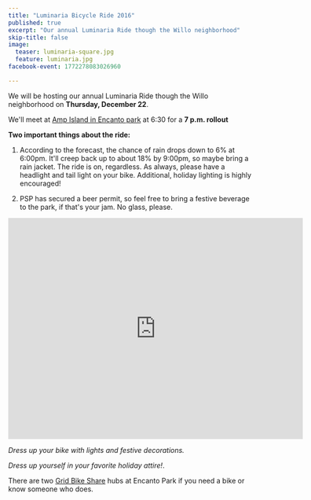 ```yaml
---
title: "Luminaria Bicycle Ride 2016"
published: true
excerpt: "Our annual Luminaria Ride though the Willo neighborhood"
skip-title: false
image:
  teaser: luminaria-square.jpg
  feature: luminaria.jpg
facebook-event: 1772278083026960

---
```


We will be hosting our annual Luminaria Ride though the Willo neighborhood on **Thursday, December 22**.

We'll meet at [Amp Island in Encanto park](https://goo.gl/maps/XDQpCHUUyrL2) at 6:30 for a **7 p.m. rollout**

**Two important things about the ride:**

1. According to the forecast, the chance of rain drops down to 6% at 6:00pm. It'll creep back up to about 18% by 9:00pm, so maybe bring a rain jacket. The ride is on, regardless.
As always, please have a headlight and tail light on your bike. Additional, holiday lighting is highly encouraged!

1. PSP has secured a beer permit, so feel free to bring a festive beverage to the park, if that's your jam. No glass, please.

<iframe
src="https://www.google.com/maps/embed?pb=!1m18!1m12!1m3!1d3328.0509729314717!2d-112.09203598427547!3d33.47402365542457!2m3!1f0!2f0!3f0!3m2!1i1024!2i768!4f13.1!3m3!1m2!1s0x872b125218e6fb9d%3A0xd085c3227864b390!2sAmp+Island!5e0!3m2!1sen!2sus!4v1481911967827"
width="600" height="450" frameborder="0" style="border:0"
allowfullscreen></iframe>


_Dress up your bike with lights and festive decorations._

_Dress up yourself in your favorite holiday attire!_.

There are two [Grid Bike Share](http://grid.socialbicycles.com/) hubs at Encanto Park if you need a bike or know someone who does.
